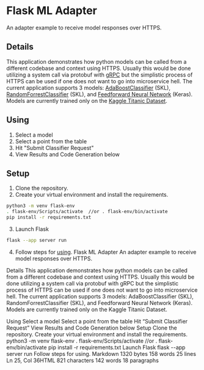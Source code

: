 # Flask ML Adapter
An adapter example to receive model responses over HTTPS.

## Details
This application demonstrates how python models can be called from a different codebase and context using HTTPS. Usually this would be done utilizing a system call via protobuf  with  [gRPC](https://grpc.io/) but the simplistic process of HTTPS can be used if one does not want to go into microservice hell. The current application supports 3 models: [AdaBoostClassifier](https://scikit-learn.org/stable/modules/generated/sklearn.ensemble.AdaBoostClassifier.html) (SKL), [RandomForrestClassifier](https://scikit-learn.org/stable/modules/generated/sklearn.ensemble.RandomForestClassifier.html) (SKL), and [Feedforward Neural Network](https://keras.io/) (Keras).  Models are currently trained only on the [Kaggle Titanic Dataset](https://www.kaggle.com/competitions/titanic). 

## Using
1. Select a model
2. Select a point from the table
3. Hit "Submit Classifier Request"
4. View Results and Code Generation below

## Setup
1. Clone the repository.
2. Create your virtual environment and install the requirements.
```bash
python3 -m venv flask-env
. flask-env/Scripts/activate  //or . flask-env/bin/activate
pip install -r requirements.txt
```
3. Launch Flask
```bash
flask --app server run
```
4. Follow steps for [using](#using).
Flask ML Adapter
An adapter example to receive model responses over HTTPS.

Details
This application demonstrates how python models can be called from a different codebase and context using HTTPS. Usually this would be done utilizing a system call via protobuf with gRPC but the simplistic process of HTTPS can be used if one does not want to go into microservice hell. The current application supports 3 models: AdaBoostClassifier (SKL), RandomForrestClassifier (SKL), and Feedforward Neural Network (Keras). Models are currently trained only on the Kaggle Titanic Dataset.

Using
Select a model
Select a point from the table
Hit “Submit Classifier Request”
View Results and Code Generation below
Setup
Clone the repository.
Create your virtual environment and install the requirements.
python3 -m venv flask-env
. flask-env/Scripts/activate  //or . flask-env/bin/activate
pip install -r requirements.txt
Launch Flask
flask --app server run
Follow steps for using.
Markdown 1320 bytes 158 words 25 lines Ln 25, Col 36HTML 821 characters 142 words 18 paragraphs
